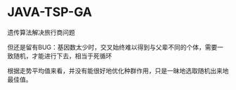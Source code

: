# JAVA-TSP-GA
遗传算法解决旅行商问题


但还是留有BUG：基因数太少时，交叉始终难以得到与父辈不同的个体，需要一致随机，才能进行下去，相当于死循环

根据走势平均值来看，并没有能很好地优化种群作用，只是一昧地选取随机出来地最佳值。
